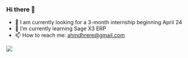 ### Hi there 👋

<!--
**Hourani963/Hourani963** is a ✨ _special_ ✨ repository because its `README.md` (this file) appears on your GitHub profile.

Here are some ideas to get you started:

- 🔭 I’m currently working on ...
- 🌱 I’m currently learning ...
- 👯 I’m looking to collaborate on ...
- 🤔 I’m looking for help with ...
- 💬 Ask me about ...
- 📫 How to reach me: ...
- 😄 Pronouns: ...
- ⚡ Fun fact: ...
-->
- 🔭 I am currently looking for a 3-month internship beginning April 24
- 🌱 I’m currently learning Sage X3 ERP
- 📫 How to reach me: ahmdhrere@gmail.com
<!--![Top Langs](https://github-readme-stats.vercel.app/api/top-langs/?username=Hourani963&layout=compact&theme=github_dark)-->

![](https://komarev.com/ghpvc/?username=Hournai963&color=green)
